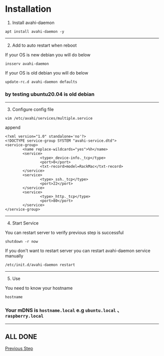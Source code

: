 # Installation

1. Install avahi-daemon

```
apt install avahi-daemon -y
```
------
2. Add to auto restart when reboot

If your OS is new debian you will do below

```
insserv avahi-daemon
```

If your OS is old debian you will do below

```
update-rc.d avahi-daemon defaults
```

### by testing ubuntu20.04 is old debian 
------
3. Configure config file

```
vim /etc/avahi/services/multiple.service

```

append

```
<?xml version="1.0" standalone='no'?>
<!DOCTYPE service-group SYSTEM "avahi-service.dtd">
<service-group>
        <name replace-wildcards="yes">%h</name>
        <service>
                <type>_device-info._tcp</type>
                <port>0</port>
                <txt-record>model=RackMac</txt-record>
        </service>
        <service>
                <type>_ssh._tcp</type>
                <port>22</port>
        </service>
        <service>
                <type>_http._tcp</type>
                <port>80</port>
        </service>
</service-group>
```
-----
4. Start Service 

You can restart server to verify previous step is successful
```
shutdown -r now
```

If you don't want to restart server you can restart avahi-daemon service manually 

```
/etc/init.d/avahi-daemon restart
```
------
5. Use

You need to know your hostname

```
hostname
```

### Your mDNS is ```hostname.local``` e.g ```ubuntu.local``` 、 ```raspberry.local```

----
## ALL DONE

<a href = "./01.Preparation.md"> Previous Step </a>